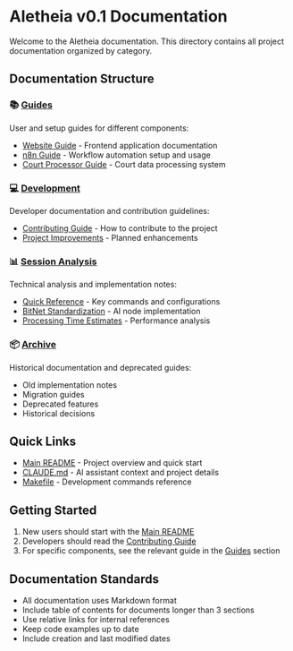 # Aletheia v0.1 Documentation

Welcome to the Aletheia documentation. This directory contains all project documentation organized by category.

## Documentation Structure

### 📚 [Guides](./guides/)
User and setup guides for different components:
- [Website Guide](./guides/website.md) - Frontend application documentation
- [n8n Guide](./guides/n8n.md) - Workflow automation setup and usage
- [Court Processor Guide](./guides/court-processor.md) - Court data processing system

### 💻 [Development](./development/)
Developer documentation and contribution guidelines:
- [Contributing Guide](./development/contributing.md) - How to contribute to the project
- [Project Improvements](./development/project-improvements.md) - Planned enhancements

### 📊 [Session Analysis](./session-analysis/)
Technical analysis and implementation notes:
- [Quick Reference](./session-analysis/QUICK_REFERENCE.md) - Key commands and configurations
- [BitNet Standardization](./session-analysis/bitnet-standardization-summary.md) - AI node implementation
- [Processing Time Estimates](./session-analysis/hs-processing-time-estimate.md) - Performance analysis

### 📦 [Archive](./archive/)
Historical documentation and deprecated guides:
- Old implementation notes
- Migration guides
- Deprecated features
- Historical decisions

## Quick Links

- [Main README](../README.md) - Project overview and quick start
- [CLAUDE.md](../CLAUDE.md) - AI assistant context and project details
- [Makefile](../Makefile) - Development commands reference

## Getting Started

1. New users should start with the [Main README](../README.md)
2. Developers should read the [Contributing Guide](./development/contributing.md)
3. For specific components, see the relevant guide in the [Guides](./guides/) section

## Documentation Standards

- All documentation uses Markdown format
- Include table of contents for documents longer than 3 sections
- Use relative links for internal references
- Keep code examples up to date
- Include creation and last modified dates